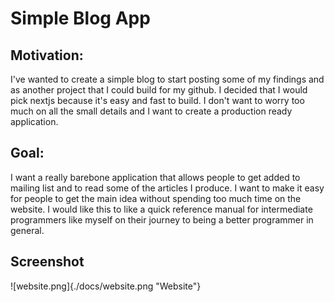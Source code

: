 # Simple Blog App

## Motivation: 
I've wanted to create a simple blog to start posting some of my findings and as
another project that I could build for my github. I decided that I would pick
nextjs because it's easy and fast to build. I don't want to worry too much on
all the small details and I want to create a production ready application. 

## Goal: 
I want a really barebone application that allows people to get added to mailing
list and to read some of the articles I produce. I want to make it easy for
people to get the main idea without spending too much time on the website. I would like
this to like a quick reference manual for intermediate programmers like myself
on their journey to being a better programmer in general.


## Screenshot
![website.png]{./docs/website.png "Website"}





